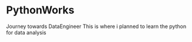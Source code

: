 # PythonWorks
Journey towards DataEngineer
This is where i planned to learn the python for data analysis
